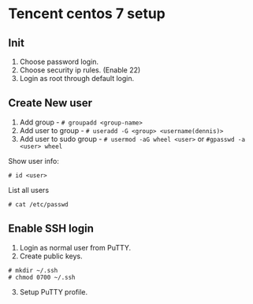 # Tencent centos 7 setup

## Init

1. Choose password login.
2. Choose security ip rules. (Enable 22)
3. Login as root through default login.

## Create New user

1. Add group - `# groupadd <group-name>`
2. Add user to group - `# useradd -G <group> <username(dennis)>`
3. Add user to sudo group - `# usermod -aG wheel <user>` or `#gpasswd -a <user> wheel`

Show user info:
```
# id <user>
```

List all users
```
# cat /etc/passwd
```
## Enable SSH login

1. Login as normal user from PuTTY.
2. Create public keys.

  ```
  # mkdir ~/.ssh
  # chmod 0700 ~/.ssh
  ```
  
3. Setup PuTTY profile.
